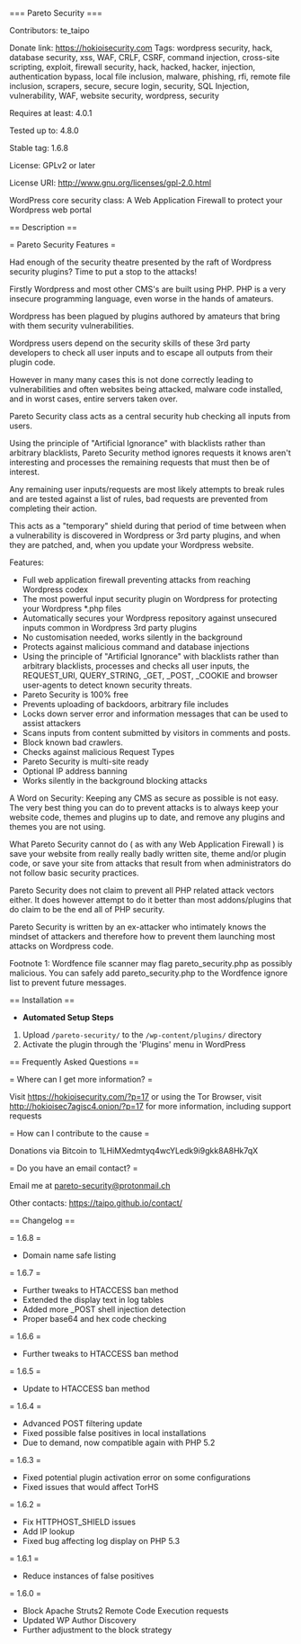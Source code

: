 === Pareto Security ===

Contributors: te_taipo

Donate link: https://hokioisecurity.com
Tags: wordpress security, hack, database security, xss, WAF, CRLF, CSRF, command injection, cross-site scripting, exploit, firewall security, hack, hacked, hacker, injection, authentication bypass, local file inclusion, malware, phishing, rfi, remote file inclusion, scrapers, secure, secure login, security, SQL Injection, vulnerability, WAF, website security, wordpress, security

Requires at least: 4.0.1

Tested up to: 4.8.0

Stable tag: 1.6.8

License: GPLv2 or later

License URI: http://www.gnu.org/licenses/gpl-2.0.html

WordPress core security class: A Web Application Firewall to protect your Wordpress web portal

== Description ==

= Pareto Security Features =

Had enough of the security theatre presented by the raft of Wordpress security plugins? Time to put a stop to the attacks!

Firstly Wordpress and most other CMS's are built using PHP. PHP is a very insecure programming language, even worse in the hands of amateurs.

Wordpress has been plagued by plugins authored by amateurs that bring with them security vulnerabilities.

Wordpress users depend on the security skills of these 3rd party developers to check all user inputs and to escape all outputs from their plugin code.

However in many many cases this is not done correctly leading to vulnerabilities and often websites being attacked, malware code installed, and in worst cases, entire servers taken over.

Pareto Security class acts as a central security hub checking all inputs from users.

Using the principle of "Artificial Ignorance" with blacklists rather than arbitrary blacklists, Pareto Security method ignores requests it knows aren't interesting and processes the remaining requests that must then be of interest.

Any remaining user inputs/requests are most likely attempts to break rules and are tested against a list of rules, bad requests are prevented from completing their action.

This acts as a "temporary" shield during that period of time between when a vulnerability is discovered in Wordpress or 3rd party plugins, and when they are patched, and, when you update your Wordpress website.

Features:

* Full web application firewall preventing attacks from reaching Wordpress codex
* The most powerful input security plugin on Wordpress for protecting your Wordpress *.php files
* Automatically secures your Wordpress repository against unsecured inputs common in Wordpress 3rd party plugins
* No customisation needed, works silently in the background
* Protects against malicious command and database injections
* Using the principle of "Artificial Ignorance" with blacklists rather than arbitrary blacklists, processes and checks all user inputs, the REQUEST_URI, QUERY_STRING, _GET, _POST, _COOKIE and browser user-agents to detect known security threats.
* Pareto Security is 100% free
* Prevents uploading of backdoors, arbitrary file includes
* Locks down server error and information messages that can be used to assist attackers
* Scans inputs from content submitted by visitors in comments and posts.
* Block known bad crawlers.
* Checks against malicious Request Types
* Pareto Security is multi-site ready
* Optional IP address banning 
* Works silently in the background blocking attacks

A Word on Security:
Keeping any CMS as secure as possible is not easy. The very best thing you can do to prevent attacks is to always keep your website code, themes and plugins up to date, and remove any plugins and themes you are not using.

What Pareto Security cannot do ( as with any Web Application Firewall ) is save your website from really really badly written site, theme and/or plugin code, or save your site from attacks that result from when administrators do not follow basic security practices.

Pareto Security does not claim to prevent all PHP related attack vectors either. It does however attempt to do it better than most addons/plugins that do claim to be the end all of PHP security.

Pareto Security is written by an ex-attacker who intimately knows the mindset of attackers and therefore how to prevent them launching most attacks on Wordpress code.

Footnote 1: Wordfence file scanner may flag pareto_security.php as possibly malicious. You can safely add pareto_security.php to the Wordfence ignore list to prevent future messages.

== Installation ==

* <strong>Automated Setup Steps</strong>

1. Upload `/pareto-security/` to the `/wp-content/plugins/` directory
2. Activate the plugin through the 'Plugins' menu in WordPress

== Frequently Asked Questions ==

= Where can I get more information? =

Visit https://hokioisecurity.com/?p=17 or using the Tor Browser, visit http://hokioisec7agisc4.onion/?p=17 for more information, including support requests

= How can I contribute to the cause =

Donations via Bitcoin to 1LHiMXedmtyq4wcYLedk9i9gkk8A8Hk7qX

= Do you have an email contact? =

Email me at pareto-security@protonmail.ch

Other contacts: https://taipo.github.io/contact/

== Changelog ==

= 1.6.8 =
* Domain name safe listing

= 1.6.7 =
* Further tweaks to HTACCESS ban method
* Extended the display text in log tables
* Added more _POST shell injection detection
* Proper base64 and hex code checking

= 1.6.6 =
* Further tweaks to HTACCESS ban method

= 1.6.5 =
* Update to HTACCESS ban method

= 1.6.4 =
* Advanced POST filtering update
* Fixed possible false positives in local installations
* Due to demand, now compatible again with PHP 5.2

= 1.6.3 =
* Fixed potential plugin activation error on some configurations
* Fixed issues that would affect TorHS

= 1.6.2 =
* Fix HTTPHOST_SHIELD issues
* Add IP lookup
* Fixed bug affecting log display on PHP 5.3

= 1.6.1 =
* Reduce instances of false positives

= 1.6.0 =
* Block Apache Struts2 Remote Code Execution requests
* Updated WP Author Discovery
* Further adjustment to the block strategy
